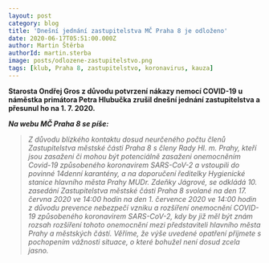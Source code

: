 ```yaml
---
layout: post
category: blog
title: 'Dnešní jednání zastupitelstva MČ Praha 8 je odloženo'
date: 2020-06-17T05:51:00.000Z
author: Martin Štěrba
authorId: martin.sterba
image: posts/odlozene-zastupitelstvo.png
tags: [klub, Praha 8, zastupitelstvo, koronavirus, kauza]
---
```


**Starosta Ondřej Gros z důvodu potvrzení nákazy nemocí COVID-19 u náměstka primátora Petra Hlubučka zrušil dnešní jednání zastupitelstva a přesunul ho na 1. 7. 2020.**

***Na webu MČ Praha 8 se píše:***

> *Z důvodu blízkého kontaktu dosud neurčeného počtu členů Zastupitelstva městské části Praha 8 s členy Rady Hl. m. Prahy, kteří jsou zasaženi či mohou být potenciálně zasaženi onemocněním Covid-19 způsobeného koronavirem SARS-CoV-2 a vstoupili do povinné 14denní karantény, a na doporučení ředitelky Hygienické stanice hlavního města Prahy MUDr. Zdeňky Jágrové, se odkládá 10. zasedání Zastupitelstva městské části Praha 8 svolané na den 17. června 2020 ve 14:00 hodin na den 1. července 2020 ve 14:00 hodin z důvodu prevence nebezpečí vzniku a rozšíření onemocnění COVID-19 způsobeného koronavirem SARS-CoV-2, kdy by již měl být znám rozsah rozšíření tohoto onemocnění mezi představiteli hlavního města Prahy a městských částí. Věříme, že výše uvedené opatření přijmete s pochopením vážnosti situace, o které bohužel není dosud zcela jasno.*
